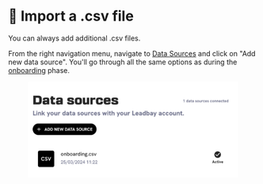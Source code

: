 # 📄 Import a .csv file

You can always add additional .csv files.

From the right navigation menu, navigate to [Data Sources](https://leadbay.app/integrations) and click on "Add new data source". You'll go through all the same options as during the [onboarding](../quick-start.md#upload-csv) phase.

<figure><img src="../../.gitbook/assets/image (1) (1) (1).png" alt=""><figcaption></figcaption></figure>

